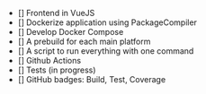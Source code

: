  - [] Frontend in VueJS
 - [] Dockerize application using PackageCompiler
 - [] Develop Docker Compose
 - [] A prebuild for each main platform
 - [] A script to run everything with one command
 - [] Github Actions
 - [] Tests (in progress)
 - [] GitHub badges: Build, Test, Coverage
